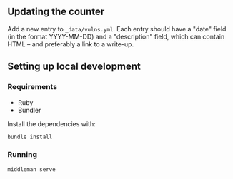## Updating the counter

Add a new entry to `_data/vulns.yml`. Each entry should have a "date" field (in the format YYYY-MM-DD) and a "description" field, which can contain HTML – and preferably a link to a write-up.

## Setting up local development

### Requirements

* Ruby
* Bundler

Install the dependencies with:

```
bundle install
```

### Running

```
middleman serve
```
